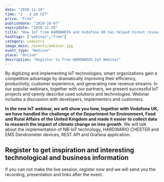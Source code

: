 ```yaml
---
date: "2020-11-19"
time: "2 - 3 pm CET"
price: "Free"
publishdate: "2020-10-07"
expirydate: "2020-11-20"
title: "How IoT from HARDWARIO and Vodafone UK has helped Forest research agency and DEFRA UK monitor the impact of the climate change on tree growth more effectively"
hashtags: ["webinar","free"]
category: industry
image_main: /events/webinar.jpg
event_type: "Webinar"
place: "Online"
description: "Register to free HARDWARIO IoT Webinar"
---
```


<div class = "row">
<div class = "col pr-30">

<p>By digitizing and implementing IoT technologies, smart organizations gain a competitive advantage by dramatically improving their efficiency, productivity, customer experience, and generating new revenue streams. In our popular webinars, together with our partners, we present successful IoT projects and openly describe used solutions and technologies. Webinar includes a discussion with developers, implementers and customers.</p>

<p><strong>In the new IoT webinar, we will show you how, together with Vodafone UK, we have handled the challenge of the Department for Environment, Food and Rural Affairs of the United Kingdom and made it easier to collect data to research the impact of climate change on tree growth</strong>. We will talk about the implementation of NB-IoT technology, HARDWARIO CHESTER and EMS Dendrometer devices, REST API and Grafana application.</p>

</div>
<div class = "col-12 col-md-5">
<div class = "px-10 py-20 mb-20 shadow">
<h2 class = "font-weight-black font-24 font-md-24 mb-20">Register to get inspiration and interesting technological and business information</h2>
<script charset="utf-8" type="text/javascript" src="//js.hsforms.net/forms/shell.js"></script>
<script>
jQuery(window).scroll(function() {
if (!jQuery('.hbspt-form').length) {
hbspt.forms.create({
    portalId: "5453210",
    formId: "73ff96c8-2987-422f-9315-54be91e7bb52"
});
}
});
</script>

<p class = "font-14 font-lnh16">If you can not make the live session, register now and we will send you the recording, presentation and links after the event.</p>
</div>
</div>
</div>